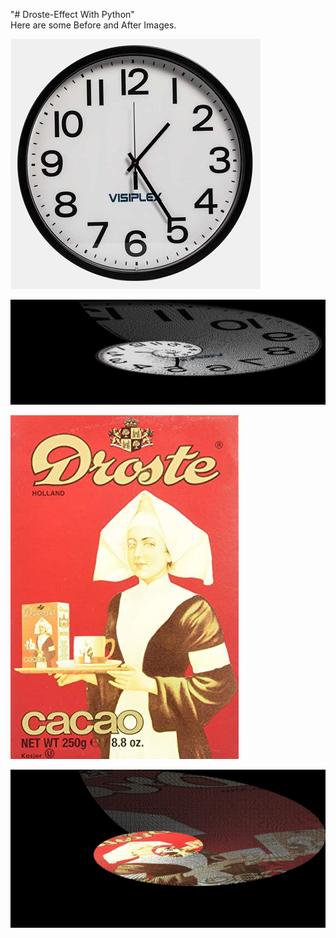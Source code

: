 "# Droste-Effect With Python" <br/>
Here are some Before and After Images.




![alt text](Images/clock.jpg)



![alt text](Images/clockAfter.jpg)





![alt text](Images/DrosteLady.jpg)



![alt text](Images/DrosteLadyAfter.jpg)
